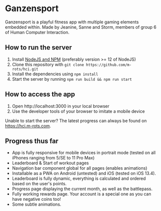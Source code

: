 # Ganzensport
Ganzensport is a playful fitness app with multiple gaming elements embedded within. Made by Jeanine, Sanne and Storm, members of group 6 of Human Computer Interaction.

## How to run the server
1. Install [NodeJS and NPM](https://nodejs.org/en/download) (preferably version >= 12 of NodeJS)
2. Clone this repository with `git clone https://github.com/m-rots/hci.git`
3. Install the dependencies using `npm install`
4. Start the server by running `npm run build && npm run start`

## How to access the app
1. Open http://localhost:3000 in your local browser
2. Use the developer tools of your browser to imitate a mobile device

Unable to start the server? The latest progress can always be found on https://hci.m-rots.com.

## Progress thus far
- App is fully responsive for mobile devices in portrait mode (tested on all iPhones ranging from 5/SE to 11 Pro Max)
- Leaderboard & Start of workout pages
- Navigation bar component global for all pages (enables animations)
- Installable as a PWA on Android (untested) and iOS (tested on iOS 13.4).
- Leaderboard is fully dynamic, everything is calculated and ordered based on the user's points.
- Progress page displaying the current month, as well as the battlepass.
- Fully working rewards page. Your account is a special one as you can have negative coins too!
- Some subtle animations.
